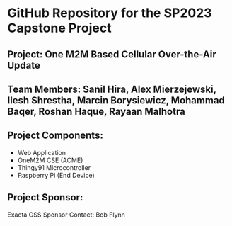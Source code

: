 # GitHub Repository for the SP2023 Capstone Project

## Project: One M2M Based Cellular Over-the-Air Update
## Team Members: Sanil Hira, Alex Mierzejewski, Ilesh Shrestha, Marcin Borysiewicz, Mohammad Baqer, Roshan Haque, Rayaan Malhotra

## Project Components:
- Web Application
- OneM2M CSE (ACME)
- Thingy91 Microcontroller
- Raspberry Pi (End Device)

## Project Sponsor: 
Exacta GSS
Sponsor Contact: Bob Flynn
